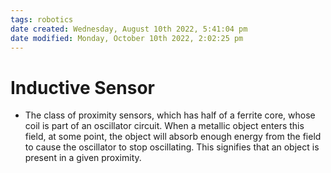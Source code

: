 ```yaml
---
tags: robotics
date created: Wednesday, August 10th 2022, 5:41:04 pm
date modified: Monday, October 10th 2022, 2:02:25 pm
---
```


# Inductive Sensor
- The class of proximity sensors, which has half of a ferrite core, whose coil is part of an oscillator circuit. When a metallic object enters this field, at some point, the object will absorb enough energy from the field to cause the oscillator to stop oscillating. This signifies that an object is present in a given proximity.



